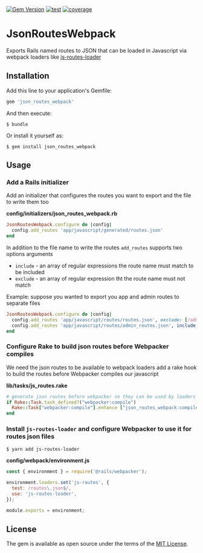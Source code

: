 [![Gem Version][gem]][gem-url]
[![test][test]][test-url]
[![coverage][cover]][cover-url]

# JsonRoutesWebpack

Exports Rails named routes to JSON that can be loaded in Javascript via webpack loaders like [js-routes-loader](https://github.com/Alignable/js-routes-loader)

## Installation

Add this line to your application's Gemfile:

```ruby
gem 'json_routes_webpack'
```

And then execute:

    $ bundle

Or install it yourself as:

    $ gem install json_routes_webpack

## Usage

### Add a Rails initializer

Add an initializer that configures the routes you want to export and the file to write them too

**config/initializers/json_routes_webpack.rb**
```ruby
JsonRoutesWebpack.configure do |config|
  config.add_routes 'app/javascript/generated/routes.json'
end
```

In addition to the file name to write the routes `add_routes` supports two options arguments
* `include` - an array of regular expressions the route name must match to be included
* `exclude` - an array of regular expression tht the route name must not match

Example: suppose you wanted to export you app and admin routes to separate files
```ruby
JsonRoutesWebpack.configure do |config|
  config.add_routes 'app/javascript/routes/routes.json', exclude: [/admin/]
  config.add_routes 'app/javascript/routes/admin_routes.json', include: [/admin/]
end
```

### Configure Rake to build json routes before Webpacker compiles

We need the json routes to be available to webpack loaders add a rake hook to build the routes before Webpacker compiles our javascript

**lib/tasks/js_routes.rake**
```ruby
# generate json routes before webpacker so they can be used by loaders
if Rake::Task.task_defined?("webpacker:compile")
  Rake::Task["webpacker:compile"].enhance ["json_routes_webpack:compile"]
end
```

### Install `js-routes-loader` and configure Webpacker to use it for routes json files

```bash
$ yarn add js-routes-loader
```

**config/webpack/environment.js**
```javascript
const { environment } = require('@rails/webpacker');

environment.loaders.set('js-routes', {
  test: /routes\.json$/,
  use: 'js-routes-loader',
});

module.exports = environment;
```


## License

The gem is available as open source under the terms of the [MIT License](https://opensource.org/licenses/MIT).

[gem]: https://badge.fury.io/rb/json_routes_webpack.svg
[gem-url]: https://badge.fury.io/rb/json_routes_webpack

[test]: http://img.shields.io/travis/Alignable/json_routes_webpack.svg
[test-url]: https://travis-ci.org/Alignable/json_routes_webpack

[cover]: https://codecov.io/gh/Alignable/json_routes_webpack/branch/master/graph/badge.svg
[cover-url]: https://codecov.io/gh/Alignable/json_routes_webpack
